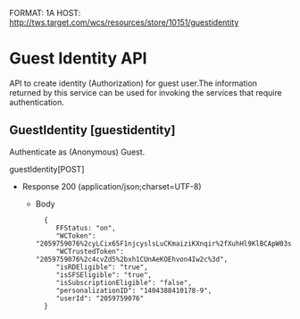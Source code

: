 FORMAT: 1A
HOST: http://tws.target.com/wcs/resources/store/10151/guestidentity

# Guest Identity API
API to create identity (Authorization) for guest user.The information returned by this service can be used for invoking the services that require authentication.


## GuestIdentity [guestidentity]

Authenticate as (Anonymous) Guest.

guestIdentity[POST]

+ Response 200 (application/json;charset=UTF-8)

    + Body
   
 			{
               FFStatus: "on",
               "WCToken": "2059759076%2cyLCix65F1njcyslsLuCKmaiziKXnqir%2fXuhHl9KlBCApW03sxQ7gdbBFJ8hs1wafwjIw0dlq4iBX%0aodtxI17pccik6BqLgu33R7HvrE9hVy3fJd5LwkVgeUfcWwqrb54XFUcX9sOy8av2PVeVT6kM4A%3d%3d",
               "WCTrustedToken": "2059759076%2c4cvZd5%2bxh1CUnAeKOEhvon4Iw2c%3d",
               "isRDEligible": "true",
               "isSFSEligible": "true",
               "isSubscriptionEligible": "false",
               "personalizationID": "1404388410178-9",
               "userId": "2059759076"
            }



